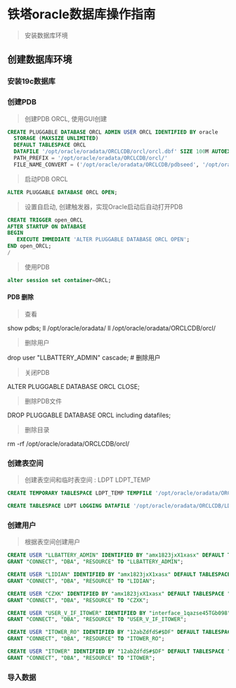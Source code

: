 # 铁塔oracle数据库操作指南

> 安装数据库环境

## 创建数据库环境

### 安装19c数据库

### 创建PDB

> 创建PDB ORCL, 使用GUI创建

```sql
CREATE PLUGGABLE DATABASE ORCL ADMIN USER ORCL IDENTIFIED BY oracle
  STORAGE (MAXSIZE UNLIMITED)
  DEFAULT TABLESPACE ORCL
  DATAFILE '/opt/oracle/oradata/ORCLCDB/orcl/orcl.dbf' SIZE 100M AUTOEXTEND ON
  PATH_PREFIX = '/opt/oracle/oradata/ORCLCDB/orcl/'
  FILE_NAME_CONVERT = ('/opt/oracle/oradata/ORCLCDB/pdbseed', '/opt/oracle/oradata/ORCLCDB/orcl');
```

> 启动PDB ORCL

```sql
ALTER PLUGGABLE DATABASE ORCL OPEN;
```

> 设置自启动, 创建触发器，实现Oracle启动后自动打开PDB

```sql
CREATE TRIGGER open_ORCL
AFTER STARTUP ON DATABASE
BEGIN
   EXECUTE IMMEDIATE 'ALTER PLUGGABLE DATABASE ORCL OPEN';
END open_ORCL;
/
```

> 使用PDB

```sql
alter session set container=ORCL; 
```

#### PDB 删除

> 查看

show pdbs;
ll /opt/oracle/oradata/
ll /opt/oracle/oradata/ORCLCDB/orcl/

> 删除用户

drop user "LLBATTERY_ADMIN" cascade; # 删除用户

> 关闭PDB

ALTER PLUGGABLE DATABASE ORCL CLOSE;

> 删除PDB文件

DROP PLUGGABLE DATABASE ORCL including datafiles;

> 删除目录

rm -rf /opt/oracle/oradata/ORCLCDB/orcl/

### 创建表空间

> 创建表空间和临时表空间 : LDPT LDPT_TEMP 

```sql
CREATE TEMPORARY TABLESPACE LDPT_TEMP TEMPFILE '/opt/oracle/oradata/ORCLCDB/LDPT_TEMP.dbf' SIZE 100 M AUTOEXTEND ON NEXT 100 M MAXSIZE 20480 M EXTENT MANAGEMENT LOCAL;

CREATE TABLESPACE LDPT LOGGING DATAFILE '/opt/oracle/oradata/ORCLCDB/LDPT.dbf' SIZE 100 M AUTOEXTEND ON NEXT 100 M MAXSIZE 20480 M EXTENT MANAGEMENT LOCAL;
```

### 创建用户

> 根据表空间创建用户

```sql
CREATE USER "LLBATTERY_ADMIN" IDENTIFIED BY "amx1823jxX1xasx" DEFAULT TABLESPACE "LDPT" TEMPORARY TABLESPACE "LDPT_TEMP"; 
GRANT "CONNECT", "DBA", "RESOURCE" TO "LLBATTERY_ADMIN";

CREATE USER "LIDIAN" IDENTIFIED BY "amx1823jxX1xasx" DEFAULT TABLESPACE "LDPT" TEMPORARY TABLESPACE "LDPT_TEMP";
GRANT "CONNECT", "DBA", "RESOURCE" TO "LIDIAN";

CREATE USER "CZXK" IDENTIFIED BY "amx1823jxX1xasx" DEFAULT TABLESPACE "LDPT" TEMPORARY TABLESPACE "LDPT_TEMP";
GRANT "CONNECT", "DBA", "RESOURCE" TO "CZXK";
```

```sql
CREATE USER "USER_V_IF_ITOWER" IDENTIFIED BY "interface_1qazse45TGb098" DEFAULT TABLESPACE "LDPT" TEMPORARY TABLESPACE "LDPT_TEMP";
GRANT "CONNECT", "DBA", "RESOURCE" TO "USER_V_IF_ITOWER";

CREATE USER "ITOWER_RO" IDENTIFIED BY "12abZdfdS#$DF" DEFAULT TABLESPACE "LDPT" TEMPORARY TABLESPACE "LDPT_TEMP";
GRANT "CONNECT", "DBA", "RESOURCE" TO "ITOWER_RO";

CREATE USER "ITOWER" IDENTIFIED BY "12abZdfdS#$DF" DEFAULT TABLESPACE "LDPT" TEMPORARY TABLESPACE "LDPT_TEMP";
GRANT "CONNECT", "DBA", "RESOURCE" TO "ITOWER";
```

### 导入数据


